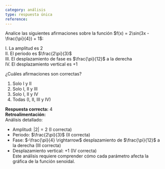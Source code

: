 ```yaml
---
category: análisis
type: respuesta única
reference:
---
```


Analice las siguientes afirmaciones sobre la función $f(x) = 2\sin(3x - \frac{\pi}{4}) + 1$:

I. La amplitud es $2$  
II. El periodo es $\frac{2\pi}{3}$  
III. El desplazamiento de fase es $\frac{\pi}{12}$ a la derecha  
IV. El desplazamiento vertical es $+1$  

¿Cuáles afirmaciones son correctas?

1. Solo I y II  
2. Solo I, II y III  
3. Solo I, II y IV  
4. Todas (I, II, III y IV)  

**Respuesta correcta:** 4  
**Retroalimentación:**  
Análisis detallado:
- Amplitud: $|2| = 2$ (I correcta)  
- Periodo: $\frac{2\pi}{3}$ (II correcta)  
- Fase: $-\frac{\pi}{4} \rightarrow$ desplazamiento de $\frac{\pi}{12}$ a la derecha (III correcta)  
- Desplazamiento vertical: $+1$ (IV correcta)  
Este análisis requiere comprender cómo cada parámetro afecta la gráfica de la función senoidal.

